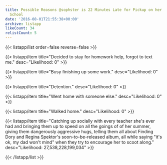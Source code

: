 ```yaml
---
title: Possible Reasons @sophster is 22 Minutes Late for Pickup on her First Day of
  School
date: '2016-08-01T21:55:38+00:00'
archive: listapp
likeCount: 34
relistCount: 5
---
```


<!--more-->

{{< listapp/list order=false reverse=false >}}

   {{< listapp/item title="Decided to stay for homework help, forgot to text me."
      desc="Likelihood: 0" >}}

   {{< listapp/item title="Busy finishing up some work."
      desc="Likelihood: 0" >}}

   {{< listapp/item title="Detention."
      desc="Likelihood: 0" >}}

   {{< listapp/item title="Went home with someone else."
      desc="Likelihood: 0" >}}

   {{< listapp/item title="Walked home."
      desc="Likelihood: 0" >}}

   {{< listapp/item title="Catching up socially with every teacher she's ever had and bringing them up to speed on all the goings of of her summer, giving them dangerously aggressive hugs, telling them all about Finding Dory and Regina Spektor's soon-to-be-released album, all while saying \"it's ok, my dad won't mind\" when they try to encourage her to scoot along."
      desc="Likelihood: 27,538,228,199,034" >}}

{{< /listapp/list >}}
